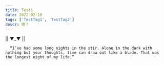 ```yaml
---
title: Test1
date: 2022-02-10
tags: ['TestTag1', 'TestTag2']
descr: 嗯？
---
```


|| ▼_▼ ||

      “I’ve had some long nights in the stir. Alone in the dark with nothing but your thoughts, time can draw out like a blade. That was the longest night of my life.”


